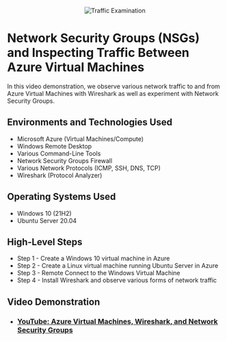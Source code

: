 <p align="center">
<img src="https://i.imgur.com/Ua7udoS.png" alt="Traffic Examination"/>
</p>

<h1>Network Security Groups (NSGs) and Inspecting Traffic Between Azure Virtual Machines</h1>
In this video demonstration, we observe various network traffic to and from Azure Virtual Machines with Wireshark as well as experiment with Network Security Groups. <br />


<h2>Environments and Technologies Used</h2>

- Microsoft Azure (Virtual Machines/Compute)
- Windows Remote Desktop
- Various Command-Line Tools
- Network Security Groups Firewall 
- Various Network Protocols (ICMP, SSH, DNS, TCP)
- Wireshark (Protocol Analyzer)

<h2>Operating Systems Used </h2>

- Windows 10 (21H2)
- Ubuntu Server 20.04

<h2>High-Level Steps</h2>

- Step 1 - Create a Windows 10 virtual machine in Azure
- Step 2 - Create a Linux virtual machine running Ubuntu Server in Azure
- Step 3 - Remote Connect to the Windows Virtual Machine
- Step 4 - Install Wireshark and observe various forms of network traffic

<h2>Video Demonstration</h2>

- ### [YouTube: Azure Virtual Machines, Wireshark, and Network Security Groups](https://youtu.be/6xIAfw08dJ8)



